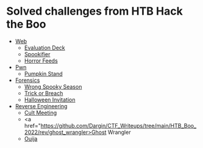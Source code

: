 # Solved challenges from HTB Hack the Boo

- <a href="https://github.com/Dargin/CTF_Writeups/tree/main/HTB_Boo_2022/web">Web</a>
  + <a href="https://github.com/Dargin/CTF_Writeups/tree/main/HTB_Boo_2022/web/evaluation_deck">Evaluation Deck</a>
  + <a href="https://github.com/Dargin/CTF_Writeups/tree/main/HTB_Boo_2022/web/spookifier">Spookifier</a>
  + <a href="https://github.com/Dargin/CTF_Writeups/tree/main/HTB_Boo_2022/web/horror_feeds">Horror Feeds</a>
- <a href="https://github.com/Dargin/CTF_Writeups/tree/main/HTB_Boo_2022/pwn">Pwn</a>
  + <a href="https://github.com/Dargin/CTF_Writeups/tree/main/HTB_Boo_2022/pwn/pumpkin_stand">Pumpkin Stand</a>
- <a href="https://github.com/Dargin/CTF_Writeups/tree/main/HTB_Boo_2022/for">Forensics</a>
  + <a href="https://github.com/Dargin/CTF_Writeups/tree/main/HTB_Boo_2022/for/wrong_spooky_season">Wrong Spooky Season</a>
  + <a href="https://github.com/Dargin/CTF_Writeups/tree/main/HTB_Boo_2022/for/trick_or_breach">Trick or Breach</a>
  + <a href="https://github.com/Dargin/CTF_Writeups/tree/main/HTB_Boo_2022/for/halloween_invitation">Halloween Invitation</a>
- <a href="https://github.com/Dargin/CTF_Writeups/tree/main/HTB_Boo_2022/rev">Reverse Engineering</a>
  + <a href="https://github.com/Dargin/CTF_Writeups/tree/main/HTB_Boo_2022/rev/cult_meeting">Cult Meeting</a>
  + <a href="https://github.com/Dargin/CTF_Writeups/tree/main/HTB_Boo_2022/rev/ghost_wrangler>Ghost Wrangler</a>
  + <a href="https://github.com/Dargin/CTF_Writeups/tree/main/HTB_Boo_2022/rev/ouija">Ouija</a>
